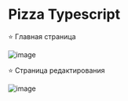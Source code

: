 # Pizza Typescript

⭐ Главная страница

![image](https://github.com/aBratashin/Pizza-Typescript/assets/114103713/08f34bd7-f47a-4bc7-b621-7543d9015242)

⭐ Страница редактирования

![image](https://github.com/aBratashin/Pizza-Typescript/assets/114103713/e4348ef1-17a2-40e5-b05d-efca9aaa8701)
